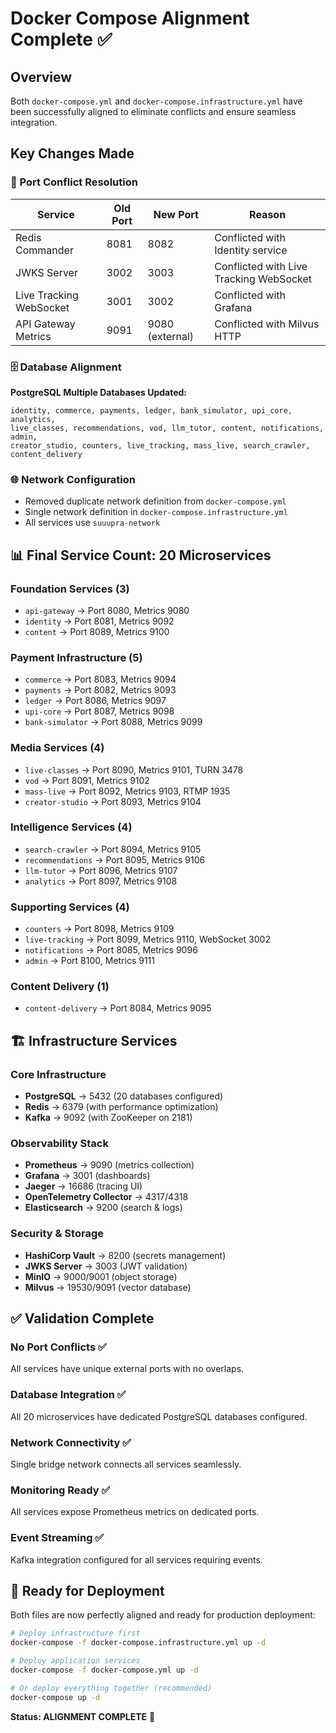 # Docker Compose Alignment Complete ✅

## Overview
Both `docker-compose.yml` and `docker-compose.infrastructure.yml` have been successfully aligned to eliminate conflicts and ensure seamless integration.

## Key Changes Made

### 🔧 Port Conflict Resolution
| Service | Old Port | New Port | Reason |
|---------|----------|----------|---------|
| Redis Commander | 8081 | 8082 | Conflicted with Identity service |
| JWKS Server | 3002 | 3003 | Conflicted with Live Tracking WebSocket |  
| Live Tracking WebSocket | 3001 | 3002 | Conflicted with Grafana |
| API Gateway Metrics | 9091 | 9080 (external) | Conflicted with Milvus HTTP |

### 🗄️ Database Alignment  
**PostgreSQL Multiple Databases Updated:**
```
identity, commerce, payments, ledger, bank_simulator, upi_core, analytics, 
live_classes, recommendations, vod, llm_tutor, content, notifications, admin, 
creator_studio, counters, live_tracking, mass_live, search_crawler, content_delivery
```

### 🌐 Network Configuration
- Removed duplicate network definition from `docker-compose.yml`  
- Single network definition in `docker-compose.infrastructure.yml`
- All services use `suuupra-network`

## 📊 Final Service Count: 20 Microservices

### Foundation Services (3)
- `api-gateway` → Port 8080, Metrics 9080
- `identity` → Port 8081, Metrics 9092  
- `content` → Port 8089, Metrics 9100

### Payment Infrastructure (5)
- `commerce` → Port 8083, Metrics 9094
- `payments` → Port 8082, Metrics 9093
- `ledger` → Port 8086, Metrics 9097
- `upi-core` → Port 8087, Metrics 9098
- `bank-simulator` → Port 8088, Metrics 9099

### Media Services (4)  
- `live-classes` → Port 8090, Metrics 9101, TURN 3478
- `vod` → Port 8091, Metrics 9102
- `mass-live` → Port 8092, Metrics 9103, RTMP 1935
- `creator-studio` → Port 8093, Metrics 9104

### Intelligence Services (4)
- `search-crawler` → Port 8094, Metrics 9105
- `recommendations` → Port 8095, Metrics 9106  
- `llm-tutor` → Port 8096, Metrics 9107
- `analytics` → Port 8097, Metrics 9108

### Supporting Services (4)
- `counters` → Port 8098, Metrics 9109
- `live-tracking` → Port 8099, Metrics 9110, WebSocket 3002
- `notifications` → Port 8085, Metrics 9096
- `admin` → Port 8100, Metrics 9111

### Content Delivery (1)
- `content-delivery` → Port 8084, Metrics 9095

## 🏗️ Infrastructure Services

### Core Infrastructure
- **PostgreSQL** → 5432 (20 databases configured)
- **Redis** → 6379 (with performance optimization)
- **Kafka** → 9092 (with ZooKeeper on 2181)

### Observability Stack
- **Prometheus** → 9090 (metrics collection)
- **Grafana** → 3001 (dashboards) 
- **Jaeger** → 16686 (tracing UI)
- **OpenTelemetry Collector** → 4317/4318
- **Elasticsearch** → 9200 (search & logs)

### Security & Storage
- **HashiCorp Vault** → 8200 (secrets management)
- **JWKS Server** → 3003 (JWT validation)
- **MinIO** → 9000/9001 (object storage)
- **Milvus** → 19530/9091 (vector database)

## ✅ Validation Complete

### No Port Conflicts ✅
All services have unique external ports with no overlaps.

### Database Integration ✅  
All 20 microservices have dedicated PostgreSQL databases configured.

### Network Connectivity ✅
Single bridge network connects all services seamlessly.

### Monitoring Ready ✅
All services expose Prometheus metrics on dedicated ports.

### Event Streaming ✅
Kafka integration configured for all services requiring events.

## 🚀 Ready for Deployment

Both files are now perfectly aligned and ready for production deployment:

```bash
# Deploy infrastructure first
docker-compose -f docker-compose.infrastructure.yml up -d

# Deploy application services  
docker-compose -f docker-compose.yml up -d

# Or deploy everything together (recommended)
docker-compose up -d
```

**Status: ALIGNMENT COMPLETE** 🎉
